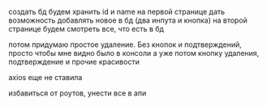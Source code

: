создать бд
будем хранить id и name
на первой странице дать возможность добавлять новое в бд (два инпута и кнопка)
на второй странице будем смотреть все, что есть в бд

потом придумаю простое удаление. Без кнопок и подтверждений, просто чтобы мне видно было в консоли
а уже потом кнопку удаления, подтверждение и прочие красивости

axios еще не ставила

избавиться от роутов, унести все в апи
